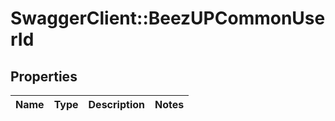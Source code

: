 # SwaggerClient::BeezUPCommonUserId

## Properties
Name | Type | Description | Notes
------------ | ------------- | ------------- | -------------


